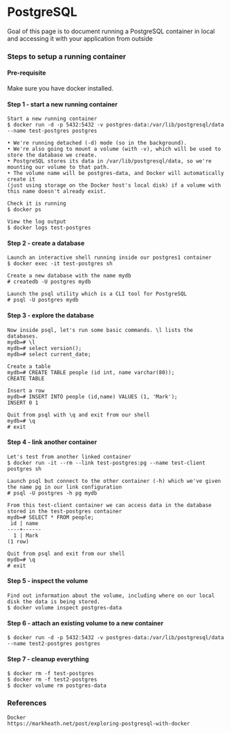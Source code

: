# PostgreSQL

Goal of this page is to document running a PostgreSQL container in local and accessing it with your application from outside

### Steps to setup a running container

#### Pre-requisite

Make sure you have docker installed.

#### Step 1 - start a new running container

```
Start a new running container
$ docker run -d -p 5432:5432 -v postgres-data:/var/lib/postgresql/data --name test-postgres postgres

• We're running detached (-d) mode (so in the background).
• We're also going to mount a volume (with -v), which will be used to store the database we create.
• PostgreSQL stores its data in /var/lib/postgresql/data, so we're mounting our volume to that path.
• The volume name will be postgres-data, and Docker will automatically create it
(just using storage on the Docker host's local disk) if a volume with this name doesn't already exist.

Check it is running
$ docker ps

View the log output
$ docker logs test-postgres
```

#### Step 2 - create a database

```
Launch an interactive shell running inside our postgres1 container
$ docker exec -it test-postgres sh

Create a new database with the name mydb
# createdb -U postgres mydb

Launch the psql utility which is a CLI tool for PostgreSQL
# psql -U postgres mydb
```

#### Step 3 - explore the database

```
Now inside psql, let's run some basic commands. \l lists the databases.
mydb=# \l
mydb=# select version();
mydb=# select current_date;

Create a table
mydb=# CREATE TABLE people (id int, name varchar(80));
CREATE TABLE

Insert a row
mydb=# INSERT INTO people (id,name) VALUES (1, 'Mark');
INSERT 0 1

Quit from psql with \q and exit from our shell
mydb=# \q 
# exit
```

#### Step 4 - link another container

```
Let's test from another linked container
$ docker run -it --rm --link test-postgres:pg --name test-client postgres sh

Launch psql but connect to the other container (-h) which we've given the name pg in our link configuration
# psql -U postgres -h pg mydb

From this test-client container we can access data in the database stored in the test-postgres container
mydb=# SELECT * FROM people;
 id | name 
----+------
  1 | Mark
(1 row)

Quit from psql and exit from our shell
mydb=# \q 
# exit
```

#### Step 5 - inspect the volume

```
Find out information about the volume, including where on our local disk the data is being stored. 
$ docker volume inspect postgres-data
```

#### Step 6 - attach an existing volume to a new container

```
$ docker run -d -p 5432:5432 -v postgres-data:/var/lib/postgresql/data --name test2-postgres postgres
```

#### Step 7 - cleanup everything

```
$ docker rm -f test-postgres
$ docker rm -f test2-postgres
$ docker volume rm postgres-data
```

### References

```
Docker
https://markheath.net/post/exploring-postgresql-with-docker
```



